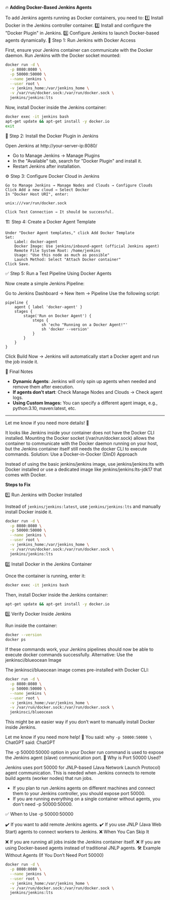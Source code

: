🔥 **Adding Docker-Based Jenkins Agents**

To add Jenkins agents running as Docker containers, you need to:
1️⃣ Install Docker in the Jenkins controller container.
2️⃣ Install and configure the "Docker Plugin" in Jenkins.
3️⃣ Configure Jenkins to launch Docker-based agents dynamically.
🚀 Step 1: Run Jenkins with Docker Access

First, ensure your Jenkins container can communicate with the Docker daemon. Run Jenkins with the Docker socket mounted:

```sh
docker run -d \
  -p 8080:8080 \
  -p 50000:50000 \
  --name jenkins \
  --user root \
  -v jenkins_home:/var/jenkins_home \
  -v /var/run/docker.sock:/var/run/docker.sock \
  jenkins/jenkins:lts
```

Now, install Docker inside the Jenkins container:
```sh
docker exec -it jenkins bash
apt-get update && apt-get install -y docker.io
exit
```

🔧 Step 2: Install the Docker Plugin in Jenkins

 Open Jenkins at http://your-server-ip:8080/
- Go to Manage Jenkins → Manage Plugins
- In the "Available" tab, search for "Docker Plugin" and install it.
- Restart Jenkins after installation.

⚙️ Step 3: Configure Docker Cloud in Jenkins

    Go to Manage Jenkins → Manage Nodes and Clouds → Configure Clouds
    Click Add a new cloud → Select Docker
    In "Docker Host URI", enter:

    unix:///var/run/docker.sock

    Click Test Connection → It should be successful.

🏗 Step 4: Create a Docker Agent Template

    Under "Docker Agent templates," click Add Docker Template
    Set:
        Label: docker-agent
        Docker Image: Use jenkins/inbound-agent (official Jenkins agent)
        Remote File System Root: /home/jenkins
        Usage: "Use this node as much as possible"
        Launch Method: Select "Attach Docker container"
    Click Save.

✅ Step 5: Run a Test Pipeline Using Docker Agents

Now create a simple Jenkins Pipeline:

Go to Jenkins Dashboard → New Item → Pipeline
Use the following script:
```
pipeline {
    agent { label 'docker-agent' }
    stages {
        stage('Run on Docker Agent') {
            steps {
                sh 'echo "Running on a Docker Agent!"'
                sh 'docker --version'
            }
        }
    }
}
```

Click Build Now → Jenkins will automatically start a Docker agent and run the job inside it.

🎯 Final Notes

   - **Dynamic Agents**: Jenkins will only spin up agents when needed and remove them after execution.
   - **If agents don’t start**: Check Manage Nodes and Clouds → Check agent logs.
  - **Using Custom Images:** You can specify a different agent image, e.g., python:3.10, maven:latest, etc.

---

Let me know if you need more details! 🚀

It looks like Jenkins inside your container does not have the Docker CLI installed. Mounting the Docker socket (/var/run/docker.sock) allows the container to communicate with the Docker daemon running on your host, but the Jenkins container itself still needs the docker CLI to execute commands.
Solution: Use a Docker-in-Docker (DinD) Approach

Instead of using the basic jenkins/jenkins image, use jenkins/jenkins:lts with Docker installed or use a dedicated image like jenkins/jenkins:lts-jdk17 that comes with Docker.

**Steps to Fix**

1️⃣ Run Jenkins with Docker Installed

Instead of `jenkins/jenkins:latest`, use `jenkins/jenkins:lts` and manually install Docker inside it.
```sh
docker run -d \
  -p 8080:8080 \
  -p 50000:50000 \
  --name jenkins \
  --user root \
  -v jenkins_home:/var/jenkins_home \
  -v /var/run/docker.sock:/var/run/docker.sock \
  jenkins/jenkins:lts
```

2️⃣  Install Docker in the Jenkins Container

Once the container is running, enter it:

```sh
docker exec -it jenkins bash
```

Then, install Docker inside the Jenkins container:

```sh
apt-get update && apt-get install -y docker.io
```

3️⃣ Verify Docker Inside Jenkins

Run inside the container:

```sh
docker --version
docker ps
```

If these commands work, your Jenkins pipelines should now be able to execute docker commands successfully.
Alternative: Use the jenkinsci/blueocean Image

The jenkinsci/blueocean image comes pre-installed with Docker CLI:
```sh
docker run -d \
  -p 8080:8080 \
  -p 50000:50000 \
  --name jenkins \
  --user root \
  -v jenkins_home:/var/jenkins_home \
  -v /var/run/docker.sock:/var/run/docker.sock \
  jenkinsci/blueocean

```
This might be an easier way if you don’t want to manually install Docker inside Jenkins.

Let me know if you need more help! 🚀
You said:
why   `-p 50000:50000 \`
ChatGPT said:
ChatGPT

The -p 50000:50000 option in your Docker run command is used to expose the Jenkins agent (slave) communication port.
🔹 Why is Port 50000 Used?

Jenkins uses port 50000 for JNLP-based (Java Network Launch Protocol) agent communication. This is needed when Jenkins connects to remote build agents (worker nodes) that run jobs.

- If you plan to run Jenkins agents on different machines and connect them to your Jenkins controller, you should expose port 50000.
- If you are running everything on a single container without agents, you don't need -p 50000:50000.

✅ When to Use -p 50000:50000

✔️ If you want to add remote Jenkins agents.
✔️ If you use JNLP (Java Web Start) agents to connect workers to Jenkins.
❌ When You Can Skip It

❌ If you are running all jobs inside the Jenkins container itself.
❌ If you are using Docker-based agents instead of traditional JNLP agents.
🛠 Example Without Agents (If You Don’t Need Port 50000)
```sh
docker run -d \
  -p 8080:8080 \
  --name jenkins \
  --user root \
  -v jenkins_home:/var/jenkins_home \
  -v /var/run/docker.sock:/var/run/docker.sock \
  jenkins/jenkins:lts
```
